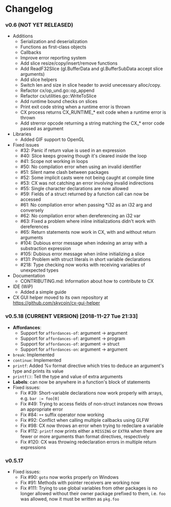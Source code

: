 # Changelog

### v0.6 (NOT YET RELEASED)
* Additions
  * Serialization and deserialization
  * Functions as first-class objects
  * Callbacks
  * Improve error reporting system
  * Add slice resize/copy/insert/remove functions
  * Add ReadF32Slice (gl.BufferData and gl.BufferSubData accept slice arguments)
  * Add slice helpers
  * Switch len and size in slice header to avoid unecessary alloc/copy.
  * Refactor cx/op_und.go::op_append
  * Refactor cx/utilities.go::WriteToSlice
  * Add runtime bound checks on slices
  * Print exit code string when a runtime error is thrown
  * CX process returns CX_RUNTIME_* exit code when a runtime error is thrown
  * Add strerror opcode returning a string matching the CX_* error code passed as argument
* Libraries
  * Added GIF support to OpenGL
* Fixed issues
  * #32: Panic if return value is used in an expression
  * #40: Slice keeps growing though it's cleared inside the loop
  * #41: Scope not working in loops
  * #50: No compilation error when using an invalid identifier
  * #51: Silent name clash between packages
  * #52: Some implicit casts were not being caught at compile time
  * #53: CX was not catching an error involving invalid indirections
  * #55: Single character declarations are now allowed
  * #59: Fields of a struct returned by a function call can now be accessed
  * #61: No compilation error when passing *i32 as an i32 arg and conversely
  * #62: No compilation error when dereferencing an i32 var
  * #63: Fixed a problem where inline initializations didn't work with dereferences
  * #65: Return statements now work in CX, with and without return arguments
  * #104: Dubious error message when indexing an array with a substraction expression
  * #105: Dubious error message when inline initializing a slice
  * #131: Problem with struct literals in short variable declarations
  * #218: Type checking now works with receiving variables of unexpected types
* Documentation
  * CONTRIBUTING.md: Information about how to contribute to CX
* IDE (WiP)
  * Added a simple guide
* CX GUI helper moved to its own repository at https://github.com/skycoin/cx-gui-helper

### v0.5.18 (CURRENT VERSION) [2018-11-27 Tue 21:33]
* **Affordances**:
  * Support for `affordances-of`: argument -> argument
  * Support for `affordances-of`: argument -> program
  * Support for `affordances-of`: argument -> struct
  * Support for `affordances-on`: argument -> argument
* `break`: Implemented
* `continue`: Implemented
* `printf`: Added %v format directive which tries to deduce an argument's type and prints its value
* `printf()`: Tell the type and value of extra arguments
* **Labels**: can now be anywhere in a function's block of statements
* Fixed issues:
  * Fix #39: Short-variable declarations now work properly with arrays, e.g. `bar := foo[0]`
  * Fix #49: Trying to access fields of non-struct instances now throws an appropriate error
  * Fix #84: `++` suffix operator now working
  * Fix #92: Conflict when calling multiple callbacks using GLFW
  * Fix #98: CX now throws an error when trying to redeclare a variable
  * Fix #112: `printf` now prints either a `MISSING` or `EXTRA` when there are
              fewer or more arguments than format directives, respectively
  * Fix #120: CX was throwing redeclaration errors in multiple return expressions

### v0.5.17
* Fixed issues:
  * Fix #90: `goto` now works properly on Windows
  * Fix #91: Methods with pointer receivers are working now
  * Fix #111: Trying to use global variables from other packages is no longer
              allowed without their owner package prefixed to them, i.e. `foo` was
	      allowed, now it must be written as `pkg.foo`
